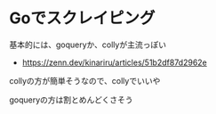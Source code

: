 # Goでスクレイピング

基本的には、goqueryか、collyが主流っぽい

- https://zenn.dev/kinariru/articles/51b2df87d2962e



collyの方が簡単そうなので、collyでいいや

goqueryの方は割とめんどくさそう
